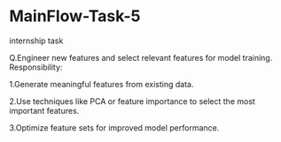 # MainFlow-Task-5
internship task

Q.Engineer new features and select relevant
features for model training.
Responsibility:

 1.Generate meaningful features from existing
data.

 2.Use techniques like PCA or feature
importance to select the most important
features.

 3.Optimize feature sets for improved model
performance.
